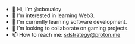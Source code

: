 - 👋 Hi, I’m @cboualoy
- 👀 I’m interested in learning Web3.
- 🌱 I’m currently learning software development.
- 💞️ I’m looking to collaborate on gaming projects.
- 📫 How to reach me: sdstrategy@proton.me

<!---
cboualoy/cboualoy is a ✨ special ✨ repository because its `README.md` (this file) appears on your GitHub profile.
You can click the Preview link to take a look at your changes.
--->
